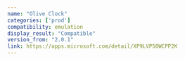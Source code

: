 ```yaml
---
name: "Olive Clock"
categories: ['prod']
compatibility: emulation
display_result: "Compatible"
version_from: "2.0.1"
link: https://apps.microsoft.com/detail/XP9LVP50WCPP2K
---
```

